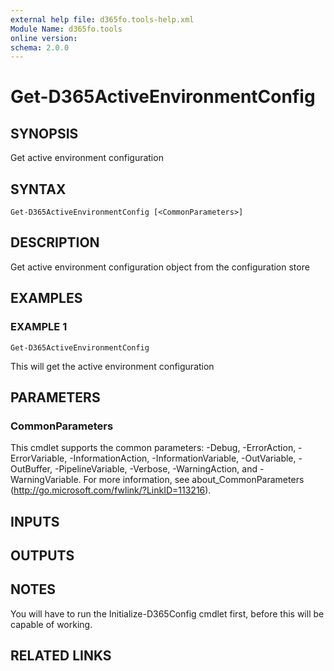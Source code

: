 ```yaml
---
external help file: d365fo.tools-help.xml
Module Name: d365fo.tools
online version:
schema: 2.0.0
---
```


# Get-D365ActiveEnvironmentConfig

## SYNOPSIS
Get active environment configuration

## SYNTAX

```
Get-D365ActiveEnvironmentConfig [<CommonParameters>]
```

## DESCRIPTION
Get active environment configuration object from the configuration store

## EXAMPLES

### EXAMPLE 1
```
Get-D365ActiveEnvironmentConfig
```

This will get the active environment configuration

## PARAMETERS

### CommonParameters
This cmdlet supports the common parameters: -Debug, -ErrorAction, -ErrorVariable, -InformationAction, -InformationVariable, -OutVariable, -OutBuffer, -PipelineVariable, -Verbose, -WarningAction, and -WarningVariable.
For more information, see about_CommonParameters (http://go.microsoft.com/fwlink/?LinkID=113216).

## INPUTS

## OUTPUTS

## NOTES
You will have to run the Initialize-D365Config cmdlet first, before this will be capable of working.

## RELATED LINKS
